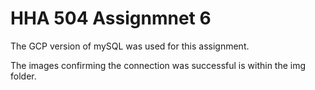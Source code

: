 # HHA 504 Assignmnet 6 

The GCP version of mySQL was used for this assignment. 

The images confirming the connection was successful is within the img folder. 